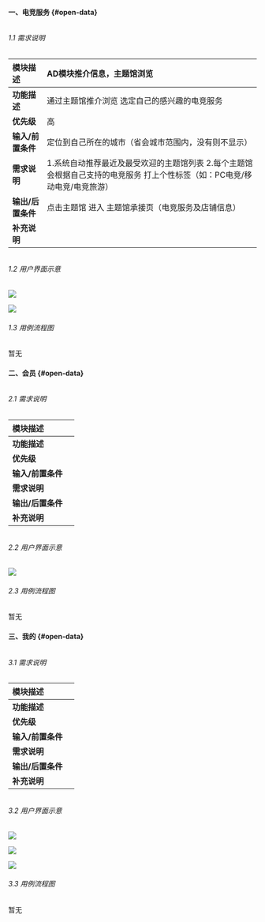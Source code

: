 #### 一、电竞服务 {#open-data}

###### 

###### 1.1 需求说明

| **模块描述** | AD模块推介信息，主题馆浏览 |
| :--- | :--- |
| **功能描述** | 通过主题馆推介浏览 选定自己的感兴趣的电竞服务 |
| **优先级** | 高 |
| **输入/前置条件** | 定位到自己所在的城市（省会城市范围内，没有则不显示） |
| **需求说明** | 1.系统自动推荐最近及最受欢迎的主题馆列表                             2.每个主题馆会根据自己支持的电竞服务 打上个性标签（如：PC电竞/移动电竞/电竞旅游） |
| **输出/后置条件** | 点击主题馆 进入 主题馆承接页（电竞服务及店铺信息） |
| **补充说明** |  |

###### 

###### 1.2 用户界面示意

![](/assets/2017-08-14_215830.jpg)

![](/assets/2017-08-14_215910.jpg)

###### 1.3 用例流程图

暂无

#### 二、会员 {#open-data}

###### 

###### 2.1 需求说明

| **模块描述** |  |
| :--- | :--- |
| **功能描述** |  |
| **优先级** |  |
| **输入/前置条件** |  |
| **需求说明** |  |
| **输出/后置条件** |  |
| **补充说明** |  |

###### 

###### 2.2 用户界面示意

![](/assets/20170814220304.jpg)

###### 2.3 用例流程图

暂无

#### 三、我的 {#open-data}

###### 

###### 3.1 需求说明

| **模块描述** |  |
| :--- | :--- |
| **功能描述** |  |
| **优先级** |  |
| **输入/前置条件** |  |
| **需求说明** |  |
| **输出/后置条件** |  |
| **补充说明** |  |

###### 

###### 3.2 用户界面示意

![](/assets/20170815101857.jpg)



![](/assets/20170815101941.jpg)

![](/assets/20170815101956.jpg)





###### 3.3 用例流程图

暂无

